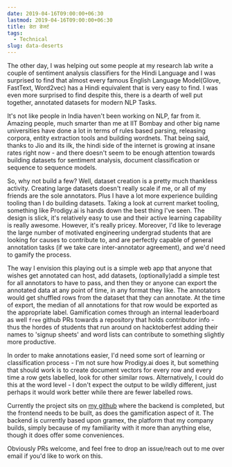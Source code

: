```yaml
---
date: 2019-04-16T09:00:00+06:30
lastmod: 2019-04-16T09:00:00+06:30
title: डेटा डेजर्ट
tags:
  - Technical
slug: data-deserts
---
```


The other day, I was helping out some people at my research lab write a couple of sentiment analysis classifiers for the Hindi Language and I was surprised to find that almost every famous English Language Model(Glove, FastText, Word2vec) has a Hindi equivalent that is very easy to find. I was even more surprised to find despite this, there is a dearth of well put together, annotated datasets for modern NLP Tasks. 

It's not like people in India haven't been working on NLP, far from it.  Amazing people, much smarter than me at IIT Bombay and other big name universities have done a lot in terms of rules based parsing, releasing corpora, entity extraction tools and building wordnets. That being said, thanks to Jio and its ilk, the hindi side of the internet is growing at insane rates right now - and there doesn't seem to be enough attention towards building datasets for sentiment analysis, document classification or sequence to sequence models. 

So, why not build a few? Well, dataset creation is a pretty much thankless activity. Creating large datasets doesn't really scale if me, or all of my friends are the sole annotators. Plus I have a lot more experience building tooling than I do building datasets. Taking a look at current market tooling, something like Prodigy.ai is hands down the best thing I've seen. The design is slick, it's relatively easy to use and their active learning capability is really awesome. However, it's really pricey. Moreover, I'd like to leverage the large number of motivated engineering undergrad students that are looking for causes to contribute to, and are perfectly capable of general annotation tasks (if we take care inter-annotator agreement), and we'd need to gamify the process. 

The way I envision this playing out is a simple web app that anyone that wishes get annotated can host, add datasets, (optionally)add a simple test for all annotators to have to pass, and then they or anyone can export the annotated data at any point of time, in any format they like. The annotators would get shuffled rows from the dataset that they can annotate. At the time of export, the median of all annotations for that row would be exported as the appropriate label. 
Gamification comes through an internal leaderboard as well `free` github PRs towards a repository that holds contributor info - thus the hordes of students that run around on hacktoberfest adding their names to 'signup sheets' and word lists can contribute to something slightly more productive. 

In order to make annotations easier, I'd need some sort of learning or classification process - I'm not sure how Prodigy.ai does it, but something that should work is to create document vectors for every row and every time a row gets labelled, look for other similar rows. Alternatively, I could do this at the word level - I don't expect the output to be wildly different, just perhaps it would work better while there are fewer labelled rows. 

Currently the project sits on [my github](https://github.com/CalmDownKarm/annotation-tool) where the backend is completed, but the frontend needs to be built, as does the gamification aspect of it. The backend is currently based upon gramex, the platform that my company builds, simply because of my familiarity with it more than anything else, though it does offer some conveniences. 

Obviously PRs welcome, and feel free to drop an issue/reach out to me over email if you'd like to work on this. 


